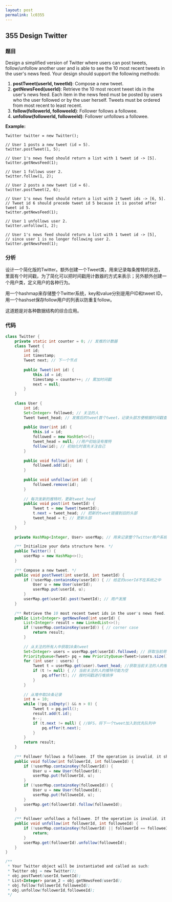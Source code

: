 ```yaml
---
layout: post
permalink: lc0355
---
```


## 355 Design Twitter

### 题目

Design a simplified version of Twitter where users can post tweets, follow/unfollow another user and is able to see the 10 most recent tweets in the user's news feed. Your design should support the following methods:

1. **postTweet\(userId, tweetId\)**: Compose a new tweet.
2. **getNewsFeed\(userId\)**: Retrieve the 10 most recent tweet ids in the user's news feed. Each item in the news feed must be posted by users who the user followed or by the user herself. Tweets must be ordered from most recent to least recent.
3. **follow\(followerId, followeeId\)**: Follower follows a followee.
4. **unfollow\(followerId, followeeId\)**: Follower unfollows a followee.

**Example:**

```text
Twitter twitter = new Twitter();

// User 1 posts a new tweet (id = 5).
twitter.postTweet(1, 5);

// User 1's news feed should return a list with 1 tweet id -> [5].
twitter.getNewsFeed(1);

// User 1 follows user 2.
twitter.follow(1, 2);

// User 2 posts a new tweet (id = 6).
twitter.postTweet(2, 6);

// User 1's news feed should return a list with 2 tweet ids -> [6, 5].
// Tweet id 6 should precede tweet id 5 because it is posted after tweet id 5.
twitter.getNewsFeed(1);

// User 1 unfollows user 2.
twitter.unfollow(1, 2);

// User 1's news feed should return a list with 1 tweet id -> [5],
// since user 1 is no longer following user 2.
twitter.getNewsFeed(1);
```

### 分析

设计一个简化版的Twitter。额外创建一个Tweet类，用来记录每条推特的状态，里面有个时间戳，为了简化可以把时间戳用计数器的方式来表示；另外额外创建一个用户类，定义用户的各种行为。

用一个hashmap来存储整个Twitter系统，key和value分别是用户ID和tweet ID，用一个hashset保存follow用户的列表以防重复follow。

这道题是对各种数据结构的综合应用。

### 代码

```java
class Twitter {
    private static int counter = 0; // 发推的计数器
    class Tweet {
        int id;
        int timestamp;
        Tweet next; // 下一个节点
        
        public Tweet(int id) {
            this.id = id;
            timestamp = counter++; // 累加时间戳
            next = null;
        }
    }
    
    class User {
        int id;
        Set<Integer> followed; // 关注的人
        Tweet tweet_head; // 发推后的tweet首个tweet，记录头部方便根据时间戳查找其后的推特
        
        public User(int id) {
            this.id = id;
            followed = new HashSet<>();
            tweet_head = null; //用户初始没有推特
            follow(id); // 初始化时首先关注自己
        }
        
        public void follow(int id) {
            followed.add(id);
        }
        
        public void unfollow(int id) {
            followed.remove(id);
        }
        
        // 每次发新的推特时，更新tweet_head
        public void post(int tweetId) {
            Tweet t = new Tweet(tweetId);
            t.next = tweet_head; // 把新的tweet链接到旧的头部
            tweet_head = t; // 更新头部
        }
    }
    
    private HashMap<Integer, User> userMap; // 用来记录整个Twitter用户系统

    /** Initialize your data structure here. */
    public Twitter() {
        userMap = new HashMap<>();
    }
    
    /** Compose a new tweet. */
    public void postTweet(int userId, int tweetId) {
        if (!userMap.containsKey(userId)) { // 给定的userId不在系统之中
            User u = new User(userId);
            userMap.put(userId, u);
        }
        userMap.get(userId).post(tweetId); // 用户发推
    }
    
    /** Retrieve the 10 most recent tweet ids in the user's news feed. Each item in the news feed must be posted by users who the user followed or by the user herself. Tweets must be ordered from most recent to least recent. */
    public List<Integer> getNewsFeed(int userId) {
        List<Integer> result = new LinkedList<>();
        if (!userMap.containsKey(userId)) { // corner case
            return result;
        }
        
        // 从关注的所有人中获取10条tweet
        Set<Integer> users = userMap.get(userId).followed; // 获取当前用户所有关注的人
        PriorityQueue<Tweet> pq = new PriorityQueue<Tweet>(users.size(), (a, b)->(b.timestamp - a.timestamp));// 所有关注的人的推特按时间排序
        for (int user : users) {
            Tweet t = userMap.get(user).tweet_head; //获取当前关注的人的推特的首条推特
            if (t != null) { // 当前关注的人的推特可能为空
                pq.offer(t); // 按时间戳进行堆排序
            }
        }
        
        // 从堆中取10条记录
        int n = 10;
        while (!pq.isEmpty() && n > 0) {
            Tweet t = pq.poll();
            result.add(t.id);
            n--;
            if (t.next != null) { //BFS，将下一个tweet加入到优先队列中
                pq.offer(t.next);
            }
        }
        return result;
    }
    
    /** Follower follows a followee. If the operation is invalid, it should be a no-op. */
    public void follow(int followerId, int followeeId) {
        if (!userMap.containsKey(followerId)) {
            User u = new User(followerId);
            userMap.put(followerId, u);
        }
        if (!userMap.containsKey(followeeId)) {
            User u = new User(followeeId);
            userMap.put(followeeId, u);
        }
        userMap.get(followerId).follow(followeeId);
    }
    
    /** Follower unfollows a followee. If the operation is invalid, it should be a no-op. */
    public void unfollow(int followerId, int followeeId) {
        if (!userMap.containsKey(followerId) || followerId == followeeId) { // 自己不能取消关注自己
            return;
        }
        userMap.get(followerId).unfollow(followeeId);
    }
}

/**
 * Your Twitter object will be instantiated and called as such:
 * Twitter obj = new Twitter();
 * obj.postTweet(userId,tweetId);
 * List<Integer> param_2 = obj.getNewsFeed(userId);
 * obj.follow(followerId,followeeId);
 * obj.unfollow(followerId,followeeId);
 */
```
